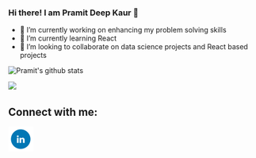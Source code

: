 ### Hi there! I am Pramit Deep Kaur 👋

<!-- <p align="center"> <img src="https://komarev.com/ghpvc/?username=Pramit29" alt="Pramit29" /> </p> -->

- 🔭 I’m currently working on enhancing my problem solving skills
- 🌱 I’m currently learning React
- 👯 I’m looking to collaborate on data science projects and React based projects


![Pramit's github stats](https://github-readme-stats.vercel.app/api?username=Pramit29&&show_icons=true&title_color=ffffff&icon_color=bb2acf&text_color=daf7dc&bg_color=151515)

<img height="120em" src="https://github-readme-stats.vercel.app/api/top-langs/?username=Pramit29&layout=compact&langs_count=8"/>

<!-- ![Leetcode Stats](https://leetcode.card.workers.dev/?username=pramitdkgogna&theme=nord) -->

## Connect with me:
<a href="https://www.linkedin.com/in/pramit-deep-kaur-gogna/"><img src="https://github.com/aritraroy/social-icons/blob/master/linkedin-icon.png?raw=true" width="50"></a>
